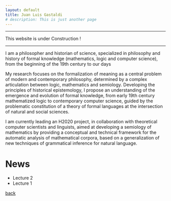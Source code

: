 ```yaml
---
layout: default
title: Juan Luis Gastaldi
# description: This is just another page
---
```


* * *
This website is under Construction !
* * *


I am a philosopher and historian of science, specialized in philosophy and history of formal knowledge (mathematics, logic and computer science), from the beginning of the 19th century to our days

My research focuses on the formalization of meaning as a central problem of modern and contemporary philosophy, determined by a complex articulation between logic, mathematics and semiology. Developing the principles of historical epistemology, I propose an understanding of the emergence and evolution of formal knowledge, from early 19th century mathematized logic to contemporary computer science, guided by the problematic constitution of a theory of formal languages at the intersection of natural and social sciences.


I am currently leading an H2020 project, in collaboration with theoretical computer scientists and linguists, aimed at developing a semiology of mathematics by providing a conceptual and technical framework for the automatic analysis of mathematical corpora, based on a generalization of new techniques of grammatical inference for natural language.

# News

- Lecture 2
- Lecture 1
  

[back](./)
